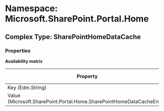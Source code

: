 # Namespace: Microsoft.SharePoint.Portal.Home

## Complex Type: SharePointHomeDataCache

### Properties

**Availability matrix**

Property | SPO | SP 2019 | SP 2016 | SP 2013
----------|:---:|:-------:|:-------:|:-------
Key (Edm.String) | ✅ | ✅ | ❌ | ❌
Value (Microsoft.SharePoint.Portal.Home.SharePointHomeDataCacheEntry) | ✅ | ✅ | ❌ | ❌